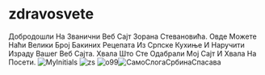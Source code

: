 # zdravosvete
Добродошли На Званични Веб Сајт Зорана Стевановића. Овде Можете Наћи Велики Број Бакиних Рецепата Из Српске Кухиње И Наручити Израду Вашег Веб Сајта. Хвала Што Сте Одабрали Мој Сајт И Хвала На Посети. 
![MyInitials](https://github.com/user-attachments/assets/d8fb9c40-aa7f-4a1a-8150-7e3e8ace3794)
![zs](https://github.com/user-attachments/assets/46a3513c-b0b8-462e-8caf-9dc76846710e)
![o99](https://github.com/user-attachments/assets/9ef6f42b-9632-42b3-bba2-8a1bb99326fa)![СамоСлогаСрбинаСпасава](https://github.com/user-attachments/assets/c0f48b0f-46c6-44cc-a00f-7fb6e33f7d06)

